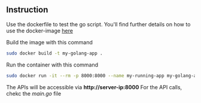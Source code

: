 ## Instruction

[here]: <https://hub.docker.com/_/golang/>

Use the dockerfile to test the go script.
You'll find further details on how to use the docker-image [here]

Build the image with this command

```sh
sudo docker build -t my-golang-app .
```

Run the container with this command

```sh
sudo docker run -it --rm -p 8000:8000 --name my-running-app my-golang-app
```

The APIs will be accessible via **http://server-ip:8000**
For the API calls, chekc the *main.go* file